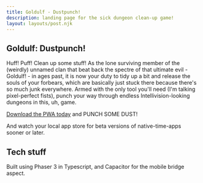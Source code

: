 ```yaml
---
title: Goldulf - Dustpunch!
description: landing page for the sick dungeon clean-up game!
layout: layouts/post.njk
---
```

## Goldulf: Dustpunch!
Huff! Puff! Clean up some stuff! As the lone surviving member of the (weirdly) unnamed clan that beat back the spectre of that ultimate evil - Goldulf! - in ages past, it is now your duty to tidy up a bit and release the souls of your forbears, which are basically just stuck there because there's so much junk everywhere. Armed with the only tool you'll need (I'm talking pixel-perfect fists), punch your way through endless Intellivision-looking dungeons in this, uh, game. 

[Download the PWA today](https://dustpunch.urtropedesigns.com) and PUNCH SOME DUST!

And watch your local app store for beta versions of native-time-apps sooner or later.

## Tech stuff
Built using Phaser 3 in Typescript, and Capacitor for the mobile bridge aspect.


